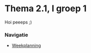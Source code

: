 # Thema 2.1, I groep 1

Hoi peeeps ;)

### Navigatie

- [Weekplanning](https://github.com/mauvm/thema-2.1-i/blob/master/Planning/Weekplanning.md)